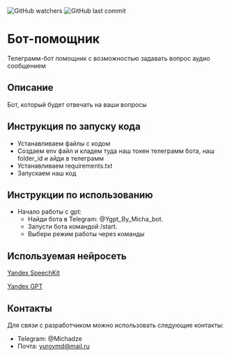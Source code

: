 ![GitHub watchers](https://img.shields.io/github/watchers/Micha-8/tts_and_stt_YAGPT_bot?style=flat)
![GitHub last commit](https://img.shields.io/github/last-commit/Micha-8/tts_and_stt_YAGPT_bot)
# Бот-помощник
 Телеграмм-бот помощник с возможностью задавать вопрос аудио сообщением


## Описание

Бот, который будет отвечать на ваши вопросы

## Инструкция по запуску кода
- Устанавливаем файлы с кодом
- Создаем env файл и кладем туда наш токен телеграмм бота, наш folder_id и айди в телеграмм
- Устанавливаем requirements.txt
- Запускаем наш код

## Инструкции по использованию
- Начало работы с gpt:
  - Найди бота в Telegram: @Ygpt_By_Micha_bot.
  - Запусти бота командой /start.
  - Выбери режим работы через команды


## Используемая нейросеть
[Yandex SpeechKit](https://yandex.cloud/ru/docs/speechkit/overview)

[Yandex GPT](https://yandex.cloud/ru/docs/foundation-models/concepts/yandexgpt/?utm_referrer=https%3A%2F%2Fwww.yandex.ru%2F)


## Контакты
Для связи с разработчиком можно использовать следующие контакты:

- Telegram: @Michadze
- Почта: yurovmd@mail.ru